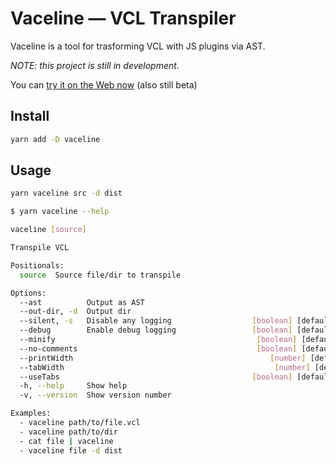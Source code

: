# Vaceline — VCL Transpiler

Vaceline is a tool for trasforming VCL with JS plugins via AST.

_NOTE: this project is still in development._

You can [try it on the Web now](https://shqld.github.io/vaceline) (also still beta)

## Install

```sh
yarn add -D vaceline
```

## Usage

```sh
yarn vaceline src -d dist
```

```sh
$ yarn vaceline --help

vaceline [source]

Transpile VCL

Positionals:
  source  Source file/dir to transpile                                  [string]

Options:
  --ast          Output as AST                                         [boolean]
  --out-dir, -d  Output dir                                             [string]
  --silent, -s   Disable any logging                  [boolean] [default: false]
  --debug        Enable debug logging                 [boolean] [default: false]
  --minify                                             [boolean] [default: true]
  --no-comments                                        [boolean] [default: true]
  --printWidth                                            [number] [default: 80]
  --tabWidth                                               [number] [default: 2]
  --useTabs                                           [boolean] [default: false]
  -h, --help     Show help                                             [boolean]
  -v, --version  Show version number                                   [boolean]

Examples:
  - vaceline path/to/file.vcl
  - vaceline path/to/dir
  - cat file | vaceline
  - vaceline file -d dist
```
